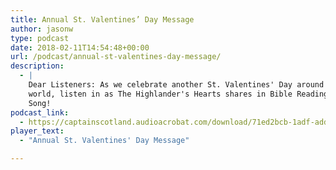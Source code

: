 ```yaml
---
title: Annual St. Valentines’ Day Message
author: jasonw
type: podcast
date: 2018-02-11T14:54:48+00:00
url: /podcast/annual-st-valentines-day-message/
description:
  - |
    Dear Listeners: As we celebrate another St. Valentines' Day around the
    world, listen in as The Highlander's Hearts shares in Bible Reading and
    Song!
podcast_link:
  - https://captainscotland.audioacrobat.com/download/71ed2bcb-1adf-add9-24f7-88a642bbc3fb.mp3
player_text:
  - "Annual St. Valentines' Day Message"

---
```

